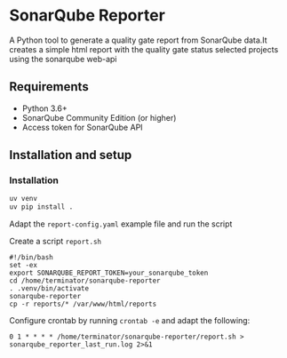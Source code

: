 # SonarQube Reporter

A Python tool to generate a quality gate report from SonarQube data.It creates a simple html report with the quality gate status selected projects using the sonarqube web-api

## Requirements

- Python 3.6+
- SonarQube Community Edition (or higher)
- Access token for SonarQube API

## Installation and setup

### Installation

```bash
uv venv
uv pip install .
```
Adapt the `report-config.yaml` example file and run the script

Create a script `report.sh`

```shell
#!/bin/bash
set -ex
export SONARQUBE_REPORT_TOKEN=your_sonarqube_token
cd /home/terminator/sonarqube-reporter
. .venv/bin/activate
sonarqube-reporter
cp -r reports/* /var/www/html/reports

```

Configure crontab by running `crontab -e` and adapt the following:

```
0 1 * * * * /home/terminator/sonarqube-reporter/report.sh > sonarqube_reporter_last_run.log 2>&1
```